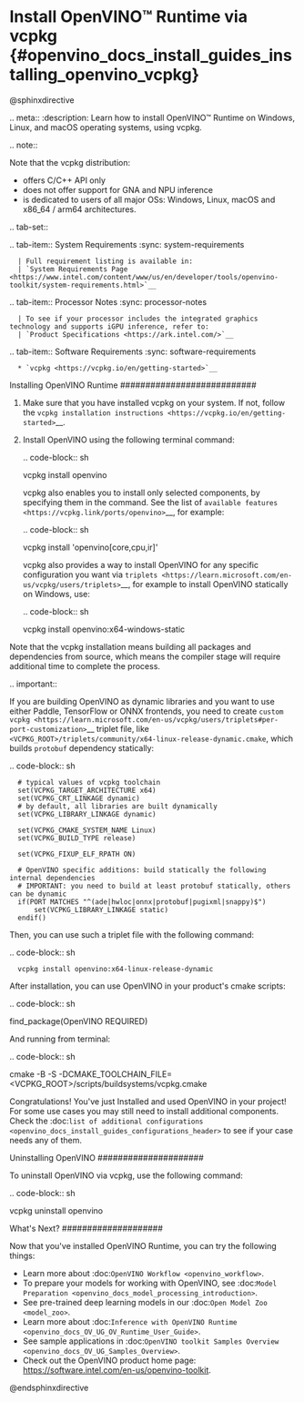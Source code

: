 # Install OpenVINO™ Runtime via vcpkg {#openvino_docs_install_guides_installing_openvino_vcpkg}

@sphinxdirective

.. meta::
   :description: Learn how to install OpenVINO™ Runtime on Windows, Linux, and macOS 
                 operating systems, using vcpkg.

.. note::
   
   Note that the vcpkg distribution:

   * offers C/C++ API only
   * does not offer support for GNA and NPU inference
   * is dedicated to users of all major OSs: Windows, Linux, macOS and x86_64 / arm64 architectures.

.. tab-set::

   .. tab-item:: System Requirements
      :sync: system-requirements

      | Full requirement listing is available in:
      | `System Requirements Page <https://www.intel.com/content/www/us/en/developer/tools/openvino-toolkit/system-requirements.html>`__
   
   .. tab-item:: Processor Notes
      :sync: processor-notes
   
      | To see if your processor includes the integrated graphics technology and supports iGPU inference, refer to:
      | `Product Specifications <https://ark.intel.com/>`__

   .. tab-item:: Software Requirements
      :sync: software-requirements

      * `vcpkg <https://vcpkg.io/en/getting-started>`__



Installing OpenVINO Runtime
###########################

1. Make sure that you have installed vcpkg on your system. If not, follow the 
   `vcpkg installation instructions <https://vcpkg.io/en/getting-started>`__.


2. Install OpenVINO using the following terminal command:

   .. code-block:: sh

      vcpkg install openvino

   vcpkg also enables you to install only selected components, by specifying them in the command.
   See the list of `available features <https://vcpkg.link/ports/openvino>`__, for example: 

   .. code-block:: sh

      vcpkg install 'openvino[core,cpu,ir]'

   vcpkg also provides a way to install OpenVINO for any specific configuration you want via `triplets <https://learn.microsoft.com/en-us/vcpkg/users/triplets>`__, for example to install OpenVINO statically on Windows, use:

   .. code-block:: sh

      vcpkg install openvino:x64-windows-static

Note that the vcpkg installation means building all packages and dependencies from source, 
which means the compiler stage will require additional time to complete the process. 

.. important::

   If you are building OpenVINO as dynamic libraries and you want to use either Paddle, TensorFlow or ONNX frontends, you need to create `custom vcpkg <https://learn.microsoft.com/en-us/vcpkg/users/triplets#per-port-customization>`__ triplet file, like ``<VCPKG_ROOT>/triplets/community/x64-linux-release-dynamic.cmake``, which builds ``protobuf`` dependency statically:

   .. code-block:: sh

      # typical values of vcpkg toolchain
      set(VCPKG_TARGET_ARCHITECTURE x64)
      set(VCPKG_CRT_LINKAGE dynamic)
      # by default, all libraries are built dynamically
      set(VCPKG_LIBRARY_LINKAGE dynamic)

      set(VCPKG_CMAKE_SYSTEM_NAME Linux)
      set(VCPKG_BUILD_TYPE release)

      set(VCPKG_FIXUP_ELF_RPATH ON)

      # OpenVINO specific additions: build statically the following internal dependencies
      # IMPORTANT: you need to build at least protobuf statically, others can be dynamic
      if(PORT MATCHES "^(ade|hwloc|onnx|protobuf|pugixml|snappy)$")
          set(VCPKG_LIBRARY_LINKAGE static)
      endif()


   Then, you can use such a triplet file with the following command:

   .. code-block:: sh

      vcpkg install openvino:x64-linux-release-dynamic


After installation, you can use OpenVINO in your product's cmake scripts:

.. code-block:: sh

   find_package(OpenVINO REQUIRED)

And running from terminal:

.. code-block:: sh

   cmake -B <build dir> -S <source dir> -DCMAKE_TOOLCHAIN_FILE=<VCPKG_ROOT>/scripts/buildsystems/vcpkg.cmake

Congratulations! You've just Installed and used OpenVINO in your project! For some use cases you may still
need to install additional components. Check the 
:doc:`list of additional configurations <openvino_docs_install_guides_configurations_header>`
to see if your case needs any of them.

Uninstalling OpenVINO
#####################

To uninstall OpenVINO via vcpkg, use the following command:

.. code-block:: sh

   vcpkg uninstall openvino


What's Next?
####################

Now that you've installed OpenVINO Runtime, you can try the following things:

* Learn more about :doc:`OpenVINO Workflow <openvino_workflow>`.
* To prepare your models for working with OpenVINO, see :doc:`Model Preparation <openvino_docs_model_processing_introduction>`.
* See pre-trained deep learning models in our :doc:`Open Model Zoo <model_zoo>`.
* Learn more about :doc:`Inference with OpenVINO Runtime <openvino_docs_OV_UG_OV_Runtime_User_Guide>`.
* See sample applications in :doc:`OpenVINO toolkit Samples Overview <openvino_docs_OV_UG_Samples_Overview>`.
* Check out the OpenVINO product home page: https://software.intel.com/en-us/openvino-toolkit.



@endsphinxdirective
